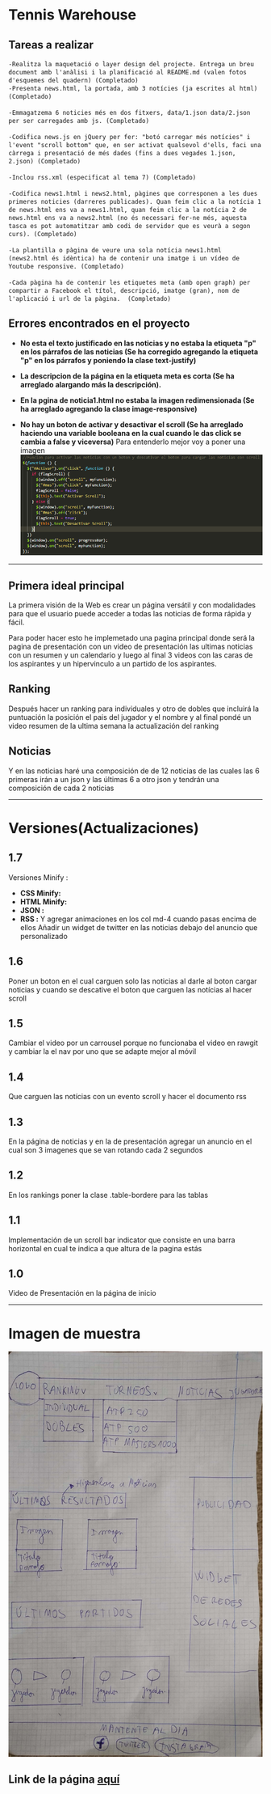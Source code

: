 # Tennis Warehouse

## Tareas a realizar 

    -Realitza la maquetació o layer design del projecte. Entrega un breu document amb l'anàlisi i la planificació al README.md (valen fotos d'esquemes del quadern) (Completado)
    -Presenta news.html, la portada, amb 3 notícies (ja escrites al html)  (Completado)
    
    -Emmagatzema 6 noticies més en dos fitxers, data/1.json data/2.json per ser carregades amb js. (Completado)
    
    -Codifica news.js en jQuery per fer: "botó carregar més notícies" i l'event "scroll bottom" que, en ser activat qualsevol d'ells, faci una càrrega i presentació de més dades (fins a dues vegades 1.json, 2.json) (Completado)
    
    -Inclou rss.xml (especificat al tema 7) (Completado)
    
    -Codifica news1.html i news2.html, pàgines que corresponen a les dues primeres noticies (darreres publicades). Quan feim clic a la notícia 1 de news.html ens va a news1.html, quan feim clic a la notícia 2 de news.html ens va a news2.html (no és necessari fer-ne més, aquesta tasca es pot automatitzar amb codi de servidor que es veurà a segon curs). (Completado)
    
    -La plantilla o pàgina de veure una sola notícia news1.html (news2.html és idèntica) ha de contenir una imatge i un vídeo de Youtube responsive. (Completado)
    
    -Cada pàgina ha de contenir les etiquetes meta (amb open graph) per compartir a Facebook el títol, descripció, imatge (gran), nom de l'aplicació i url de la pàgina.  (Completado)



## Errores encontrados en el proyecto
* __No esta el texto justificado en las noticias y no estaba la etiqueta "p" en los párrafos de las noticias (Se ha corregido agregando la etiqueta "p" en los párrafos y poniendo la clase text-justify)__
 
 * __La descripcion de la página en la etiqueta meta es corta (Se ha arreglado alargando más la descripción).__
    
  * __En la pgina de noticia1.html no estaba la imagen redimensionada (Se ha arreglado agregando la clase image-responsive)__
    
  * __No hay un boton de activar y desactivar el scroll (Se ha arreglado haciendo una variable booleana en la cual cuando le das click se cambia a false y viceversa)__
     Para entenderlo mejor voy a poner una imagen
   ![Link imagen](https://github.com/Soontrax/WEB_Boostrap-JQuery/blob/master/img/false-true.PNG)

----------------------------------------------------------
## Primera ideal principal
La primera visión de la Web es crear un página versátil y con modalidades para que el usuario puede acceder a todas las noticias de forma rápida y fácil.

Para poder hacer esto he implemetado una pagina principal donde será la pagina de presentación con un video de presentación las ultimas noticias con un resumen y un calendario y luego al final 3 videos con las caras de los aspirantes y un hipervinculo a un partido de los aspirantes.

## Ranking
Después hacer un ranking para individuales y otro de dobles que incluirá la puntuación la posición el pais del jugador y el nombre y al final pondé un video resumen de la ultima semana la actualización del ranking

## Noticias
Y en las noticias haré una composición de de 12 noticias de las cuales las 6 primeras irán a un json y las últimas 6 a otro json
y tendrán una composición de cada 2 noticias

-------------------------------------------------------------------------------------------------------

# Versiones(Actualizaciones)
## 1.7
Versiones Minify :
* __CSS  Minify:__
* __HTML Minify:__
* __JSON :__
* __RSS :__
Y agregar animaciones en los col md-4 cuando pasas encima de ellos
Añadir un widget de twitter en las noticias debajo del anuncio que personalizado

## 1.6
Poner un boton en el cual carguen solo las noticias al darle al boton cargar noticias y cuando se descative el boton que carguen las notícias al hacer scroll

## 1.5
Cambiar el video por un carrousel porque no funcionaba el video en rawgit y cambiar la el nav por uno que se adapte mejor al móvil

## 1.4
Que carguen las notícias con un evento scroll y hacer el documento rss

## 1.3
En la página de noticias y en la de presentación agregar un anuncio en el cual son 3 imagenes que se van rotando cada 2 segundos

## 1.2
En los rankings poner la clase .table-bordere para las tablas

## 1.1
Implementación de un scroll bar indicator que consiste en una barra horizontal en cual te indica a que altura de la pagina estás

## 1.0
Video de Presentación en la página de inicio



----------------------------------------------------------------------------------------------------------

# Imagen de muestra
![WEB](https://github.com/Soontrax/WEB_Boostrap-JQuery/blob/master/img/WEB.jpg)

## Link de la página [aquí](https://rawgit.com/Soontrax/WEB_Boostrap-JQuery/master/index.html)
